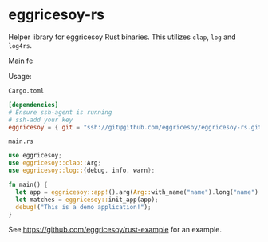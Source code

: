 # eggricesoy-rs

Helper library for eggricesoy Rust binaries. This utilizes `clap`, `log` and
`log4rs`.

Main fe

Usage:

`Cargo.toml`

```toml
[dependencies]
# Ensure ssh-agent is running
# ssh-add your key
eggricesoy = { git = "ssh://git@github.com/eggricesoy/eggricesoy-rs.git", tag = "1.1.0" }
```

`main.rs`

```rs
use eggricesoy;
use eggricesoy::clap::Arg;
use eggricesoy::log::{debug, info, warn};

fn main() {
  let app = eggricesoy::app!().arg(Arg::with_name("name").long("name").takes_value(true));
  let matches = eggricesoy::init_app(app);
  debug!("This is a demo application!");
}
```

See https://github.com/eggricesoy/rust-example for an example.
